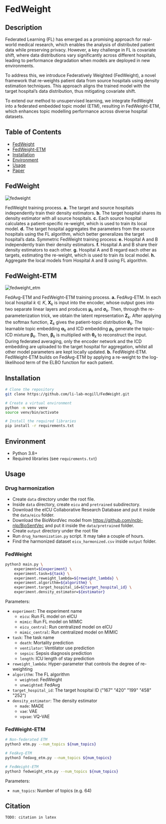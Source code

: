 # FedWeight

## Description
Federated Learning (FL) has emerged as a promising approach for real-world medical research, which enables the analysis of distributed patient data while preserving privacy. However, a key challenge in FL is covariate shift, where data distributions vary significantly across different hospitals, leading to performance degradation when models are deployed in new environments.

To address this, we introduce Federatively Weighted (FedWeight), a novel framework that re-weights patient data from source hospitals using density estimation techniques. This approach aligns the trained model with the target hospital’s data distribution, thus mitigating covariate shift.

To extend our method to unsupervised learning, we integrate FedWeight into a federated embedded topic model (ETM), resulting in FedWeight-ETM, which enhances topic modelling performance across diverse hospital datasets.

## Table of Contents
- [FedWeight](#fedweight)
- [FedWeight-ETM](#fedweight-etm)
- [Installation](#installation)
- [Environment](#environment)
- [Usage](#usage)
- [Paper](#paper)

## FedWeight

![fedweight](./img/fedweight_method.png)

FedWeight training process. **a.** The target and source hospitals independently train their density estimators. **b.** The target hospital shares its density estimator with all source hospitals. **c.** Each source hospital calculates a patient-specific re-weight, which is used to train its local model. **d.** The target hospital aggregates the parameters from the source hospitals using the FL algorithm, which better generalizes the target hospital’s data. Symmetric FedWeight training process: **e.** Hospital A and B independently train their density estimators. **f.** Hospital A and B share their density estimators to each other. **g.** Hospital A and B regard each other as targets, estimating the re-weight, which is used to train its local model. **h.** Aggregate the local models from Hospital A and B using FL algorithm.

## FedWeight-ETM

![fedweight_etm](./img/fedetm.png)

FedAvg-ETM and FedWeight-ETM training process. **a.** FedAvg-ETM. In each local hospital $k \in K$, $\mathbf{X}_k$ is input into the encoder, whose output goes into two separate linear layers and produces $\boldsymbol{\mu}_k$ and $\boldsymbol{\sigma}_k$. Then, through the re-parameterization trick, we obtain the latent representation $\mathbf{Z}_k$. After applying the softmax function, $\mathbf{Z}_k$ gives the patient-topic distribution $\boldsymbol{\theta}_k$. The learnable topic embedding $\boldsymbol{\alpha}_k$ and ICD embedding $\boldsymbol{\rho}_k$ generate the topic-ICD mixture $\boldsymbol{\beta}_k$. Then, $\boldsymbol{\beta}_k$ is multiplied with $\boldsymbol{\theta}_k$ to reconstruct the input. During federated averaging, only the encoder network and the ICD embedding are uploaded to the target hospital for aggregation, whilst all other model parameters are kept locally updated.
**b.** FedWeight-ETM. FedWeight-ETM builds on FedAvg-ETM by applying a re-weight to the log-likelihood term of the ELBO function for each patient.

## Installation
```bash
# Clone the repository
git clone https://github.com/li-lab-mcgill/FedWeight.git

# Create a virtual environment
python -m venv venv
source venv/bin/activate

# Install the required libraries
pip install -r requirements.txt
```

## Environment
- Python 3.8+
- Required libraries (see `requirements.txt`)

## Usage
### Drug harmonization
- Create `data` directory under the root file.
- Inside `data` directory, create `eicu` and `pretrained` subdirectory.
- Download the eICU Collaborative Research Database and put it inside the `data/eicu` folder.
- Download the BioWordVec model from https://github.com/ncbi-nlp/BioSentVec and put it inside the `data/pretrained` folder.
- Create `output` directory under the root file
- Run `drug_harmonization.py` script. It may take a couple of hours.
- Find the harmonized dataset `eicu_harmonized.csv` inside `output` folder.

### FedWeight
```bash
python3 main.py \
    experiment=${experiment} \
    experiment.task=${task} \ 
    experiment.reweight_lambda=${reweight_lambda} \
    experiment.algorithm=${algorithm} \
    experiment.target_hospital_id=${target_hospital_id} \
    experiment.density_estimator=${estimator}
```
Parameters:
- `experiment`: The experiment name
    - `eicu`: Run FL model on eICU
    - `mimic`: Run FL model on MIMIC
    - `eicu_central`: Run centralized model on eICU
    - `mimic_central`: Run centralized model on MIMIC
- `task`: The task name
    - `death`: Mortality prediction
    - `ventilator`: Ventilator use prediction
    - `sepsis`: Sepsis diagnosis prediction
    - `length`: ICU length of stay prediction
- `reweight_lambda`: Hyper-parameter that controls the degree of re-weighting
- `algorithm`: The FL algorithm
    - `weighted`: FedWeight
    - `unweighted`: FedAvg
- `target_hospital_id`: The target hospital ID ("167" "420" "199" "458" "252")
- `density_estimator`: The density estimator
    - `made`: MADE
    - `vae`: VAE
    - `vqvae`: VQ-VAE

### FedWeight-ETM
```bash
# Non-federated ETM
python3 etm.py --num_topics ${num_topics}

# FedAvg-ETM
python3 fedavg_etm.py --num_topics ${num_topics}

# FedWeight-ETM
python3 fedweight_etm.py --num_topics ${num_topics}
```
Parameters:
- `num_topics`: Number of topics (e.g. 64)

## Citation
```
TODO: citation in latex
```
